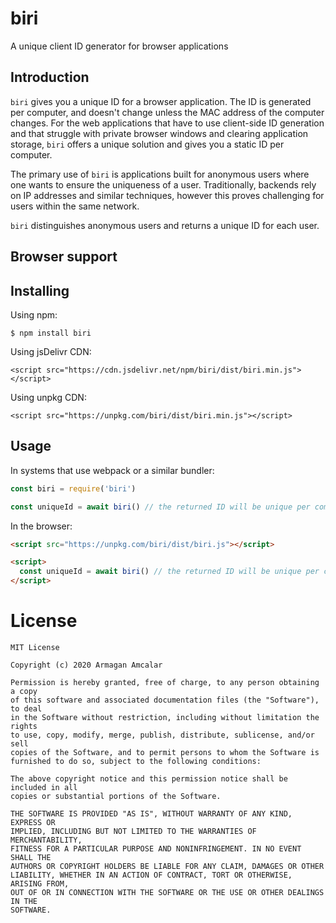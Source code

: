 # biri
A unique client ID generator for browser applications

## Introduction
`biri` gives you a unique ID for a browser application. The ID is generated per computer, and doesn't change unless the MAC address of the computer changes. For the web applications that have to use client-side ID generation and that struggle with private browser windows and clearing application storage, `biri` offers a unique solution and gives you a static ID per computer.

The primary use of `biri` is applications built for anonymous users where one wants to ensure the uniqueness of a user. Traditionally, backends rely on IP addresses and similar techniques, however this proves challenging for users within the same network.

`biri` distinguishes anonymous users and returns a unique ID for each user.

## Browser support
## Installing
Using npm:

```
$ npm install biri
```

Using jsDelivr CDN:
```
<script src="https://cdn.jsdelivr.net/npm/biri/dist/biri.min.js"></script>
```

Using unpkg CDN:
```
<script src="https://unpkg.com/biri/dist/biri.min.js"></script>
```

## Usage
In systems that use webpack or a similar bundler:

```js
const biri = require('biri')

const uniqueId = await biri() // the returned ID will be unique per computer
```

In the browser:

```html
<script src="https://unpkg.com/biri/dist/biri.js"></script>

<script>
  const uniqueId = await biri() // the returned ID will be unique per computer
</script>
```

# License
```
MIT License

Copyright (c) 2020 Armagan Amcalar

Permission is hereby granted, free of charge, to any person obtaining a copy
of this software and associated documentation files (the "Software"), to deal
in the Software without restriction, including without limitation the rights
to use, copy, modify, merge, publish, distribute, sublicense, and/or sell
copies of the Software, and to permit persons to whom the Software is
furnished to do so, subject to the following conditions:

The above copyright notice and this permission notice shall be included in all
copies or substantial portions of the Software.

THE SOFTWARE IS PROVIDED "AS IS", WITHOUT WARRANTY OF ANY KIND, EXPRESS OR
IMPLIED, INCLUDING BUT NOT LIMITED TO THE WARRANTIES OF MERCHANTABILITY,
FITNESS FOR A PARTICULAR PURPOSE AND NONINFRINGEMENT. IN NO EVENT SHALL THE
AUTHORS OR COPYRIGHT HOLDERS BE LIABLE FOR ANY CLAIM, DAMAGES OR OTHER
LIABILITY, WHETHER IN AN ACTION OF CONTRACT, TORT OR OTHERWISE, ARISING FROM,
OUT OF OR IN CONNECTION WITH THE SOFTWARE OR THE USE OR OTHER DEALINGS IN THE
SOFTWARE.
```
